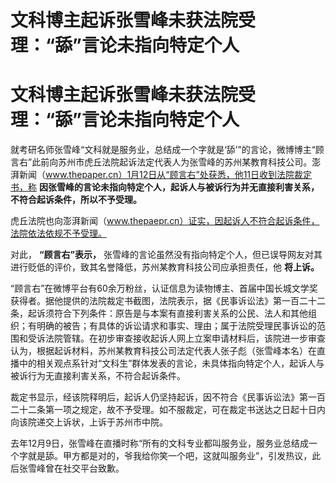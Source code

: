 # 文科博主起诉张雪峰未获法院受理：“舔”言论未指向特定个人

# 文科博主起诉张雪峰未获法院受理：“舔”言论未指向特定个人

就考研名师张雪峰“文科就是服务业，总结成一个字就是‘舔’”的言论，微博博主“顾言右”此前向苏州市虎丘法院起诉法定代表人为张雪峰的苏州某教育科技公司。澎湃新闻（www.thepaper.cn）1月12日从“顾言右”处获悉，他11日收到法院裁定书，称
**因张雪峰的言论未指向特定个人，起诉人与被诉行为并无直接利害关系，不符合起诉条件，所以不予受理。**

虎丘法院也向澎湃新闻（www.thepaepr.cn）证实，因起诉人不符合起诉条件，法院依法依规不予受理。

对此， **“顾言右”表示，** 张雪峰的言论虽然没有指向特定个人，但已误导网友对其进行贬低的评价，致其名誉降低，苏州某教育科技公司应承担责任，他
**将上诉。**

“顾言右”在微博平台有60余万粉丝，认证信息为读物博主、首届中国长城文学奖获得者。据他提供的法院裁定书截图，法院表示，据《民事诉讼法》第一百二十二条，起诉须符合下列条件：原告是与本案有直接利害关系的公民、法人和其他组织；有明确的被告；有具体的诉讼请求和事实、理由；属于法院受理民事诉讼的范围和受诉法院管辖。在初步审查接收起诉人网上立案申请材料后，该院进一步审查认为，根据起诉材料，苏州某教育科技公司法定代表人张子彪（张雪峰本名）在直播中的相关观点系针对“文科生”群体发表的言论，未具体指向特定个人，起诉人与被诉行为无直接利害关系，不符合起诉条件。

裁定书显示，经该院释明后，起诉人仍坚持起诉，因不符合《民事诉讼法》第一百二十二条第一项之规定，故不予受理。如不服裁定，可在裁定书送达之日起十日内向该院递交上诉状，上诉于苏州市中院。

去年12月9日，张雪峰在直播时称“所有的文科专业都叫服务业，服务业总结成一个字就是舔。甲方都是对的，爷我给你笑一个吧，这就叫服务业”，引发热议，此后张雪峰曾在社交平台致歉。

